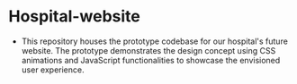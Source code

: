 # Hospital-website
 - This repository houses the prototype codebase for our hospital's future website. The prototype demonstrates the design concept using CSS animations and JavaScript functionalities to showcase the envisioned user experience.
